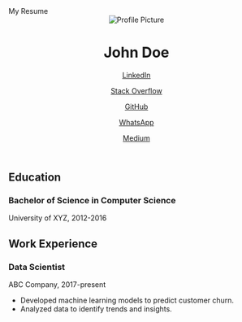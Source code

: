 <!DOCTYPE html>
<html>
<head>
	My Resume
	<link rel="stylesheet" type="text/css" href="style.css">
</head>
<body>
	<header>
		<div class="profile-picture">
			<img src="profile-picture.jpg" alt="Profile Picture">
		</div>
		<div class="name">
			<h1>John Doe</h1>
		</div>
		<div class="contact">
			<p><a href="https://www.linkedin.com/in/johndoe/">LinkedIn</a></p>
			<p><a href="https://stackoverflow.com/users/123456/johndoe">Stack Overflow</a></p>
			<p><a href="https://github.com/johndoe">GitHub</a></p>
			<p><a href="https://wa.me/1234567890">WhatsApp</a></p>
			<p><a href="https://johndoe.medium.com/">Medium</a></p>
		</div>
	</header>
	<main>
		<section>
			<h2>Education</h2>
			<div class="education">
				<h3>Bachelor of Science in Computer Science</h3>
				<p>University of XYZ, 2012-2016</p>
			</div>
		</section>
		<section>
			<h2>Work Experience</h2>
			<div class="work-experience">
				<h3>Data Scientist</h3>
				<p>ABC Company, 2017-present</p>
				<ul>
					<li>Developed machine learning models to predict customer churn.</li>
					<li>Analyzed data to identify trends and insights.</li>
				</ul>
			</div>
		</section>
	</main>
</body>
</html>
